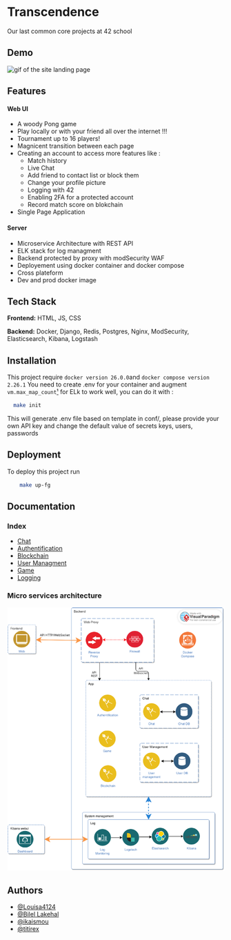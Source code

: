 
# Transcendence
Our last common core projects at 42 school


## Demo
![gif of the site landing page](https://raw.githubusercontent.com/notapainting/transcendence/main/img/doc/demo.gif)

## Features

#### Web UI
- A woody Pong game
- Play locally or with your friend all over the internet !!!
- Tournament up to 16 players! 
- Magnicent transition between each page
- Creating an account to access more features like : 
    - Match history
    - Live Chat
    - Add friend to contact list or block them
    - Change your profile picture
    - Logging with 42
    - Enabling 2FA for a protected account
    - Record match score on blokchain
- Single Page Application

#### Server
- Microservice Architecture with REST API
- ELK stack for log managment
- Backend protected by proxy with modSecurity WAF
- Deployement using docker container and docker compose
- Cross plateform
- Dev and prod docker image


## Tech Stack
**Frontend:** HTML, JS, CSS

**Backend:** Docker, Django, Redis, Postgres, Nginx, ModSecurity, Elasticsearch, Kibana, Logstash


## Installation
This project require `docker version 26.0.0`and `docker compose version 2.26.1`
You need to create .env for your container and augment `vm.max_map_count`[¹](https://access.redhat.com/solutions/99913) for ELk to work well, you can do it with :

```bash
  make init
```

This will generate .env file based on template in conf/, please provide your own API key and change the default value of secrets keys, users, passwords


## Deployment
To deploy this project run

```bash
    make up-fg
```

## Documentation

### Index

- [Chat](https://github.com/notapainting/transcendence/blob/main/apps/chat)
- [Authentification](https://github.com/notapainting/transcendence/blob/main/apps/auth)
- [Blockchain](https://github.com/notapainting/transcendence/blob/main/apps/blockchain)
- [User Managment](https://github.com/notapainting/transcendence/blob/main/apps/user)
- [Game](https://github.com/notapainting/transcendence/blob/main/apps/game)
- [Logging](https://github.com/notapainting/transcendence/blob/main/elk)


### Micro services architecture

![microservice architecture](https://raw.githubusercontent.com/notapainting/transcendence/main/img/doc/tr_ms_arch.png)


## Authors

- [@Louisa4124](https://www.github.com/Louisa4124)
- [@Bilel Lakehal](https://www.github.com/BilelLk)
- [@ikaismou](https://www.github.com/islemk69)
- [@titirex](https://www.github.com/titi-rex)
